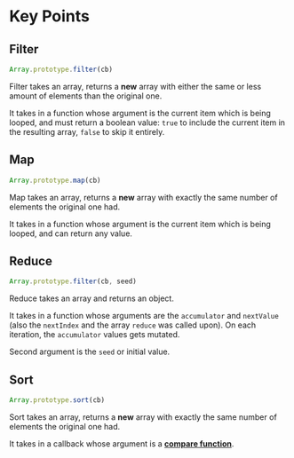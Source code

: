# Key Points

## Filter

```js
Array.prototype.filter(cb)
```

Filter takes an array, returns a **new** array with either the same or less amount of elements than the original one.

It takes in a function whose argument is the current item which is being looped, and must return a boolean value: `true` to include the current item in the resulting array, `false` to skip it entirely.

## Map

```js
Array.prototype.map(cb)
```

Map takes an array, returns a **new** array with exactly the same number of elements the original one had.

It takes in a function whose argument is the current item which is being looped, and can return any value.

## Reduce

```js
Array.prototype.filter(cb, seed)
```

Reduce takes an array and returns an object.

It takes in a function whose arguments are the `accumulator` and `nextValue` (also the `nextIndex` and the array `reduce` was called upon). On each iteration, the `accumulator` values gets mutated.

Second argument is the `seed` or initial value.

## Sort

```js
Array.prototype.sort(cb)
```

Sort takes an array, returns a **new** array with exactly the same number of elements the original one had.

It takes in a callback whose argument is a [**compare function**](https://developer.mozilla.org/en/docs/Web/JavaScript/Reference/Global_Objects/Array/sort).
